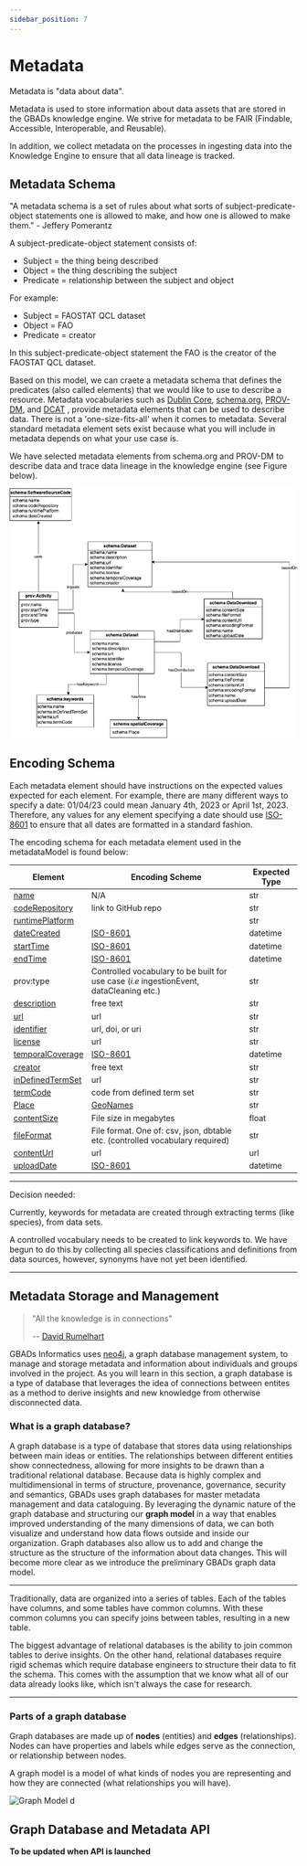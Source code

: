 ```yaml
---
sidebar_position: 7
---
```


# Metadata 

Metadata is "data about data".

Metadata is used to store information about data assets that are stored in the GBADs knowledge engine. We strive for metadata to be FAIR (Findable, Accessible, Interoperable, and Reusable). 

In addition, we collect metadata on the processes in ingesting data into the Knowledge Engine to ensure that all data lineage is tracked. 





<!-- Technical data standards are an important element of the data governance strategy, as they ensure that data are Findable 
and Interoperable and that comparisons and mappings between different data sources can be established.
 
Standards for data, including metadata terms, attributes, structure and standardized naming conventions, enables data to 
be catalogued and insights to be drawn on data assets. For example, standard, well defined naming conventions allow for 
data to be queried. We are able to keep track of what types of data we have and in which areas more data is required. With 
standard vocabularies between data sources, mappings between sources can be created, allowing us to understand the relationship 
between data sources and provide insight on the quality and trustworthiness of these data sources. 
 
Technical data standards exist in each of the following categories: (meta)data structure, (meta)data content (vocabularies) 
and meta(data) format.  -->

## Metadata Schema 

"A metadata schema is a set of rules about what sorts of subject-predicate-object statements one is allowed to make, and how one is allowed to make them." - Jeffery Pomerantz

A subject-predicate-object statement consists of: 
* Subject = the thing being described
* Object = the thing describing the subject
* Predicate = relationship between the subject and object

For example: 
* Subject = FAOSTAT QCL dataset
* Object = FAO 
* Predicate = creator 

In this subject-predicate-object statement the FAO is the creator of the FAOSTAT QCL dataset. 

Based on this model, we can craete a metadata schema that defines the predicates (also called elements) that we would like to use to describe a resource. Metadata vocabularies such as [Dublin Core](https://www.dublincore.org/), [schema.org](https://schema.org/), [PROV-DM](https://www.w3.org/TR/prov-dm/), and [DCAT](https://www.w3.org/TR/vocab-dcat-2/) , provide metadata elements that can be used to describe data. There is not a 'one-size-fits-all' when it comes to metadata. Several standard metadata element sets exist because what you will include in metadata depends on what your use case is. 

We have selected metadata elements from schema.org and PROV-DM to describe data and trace data lineage in the knowledge engine (see Figure below). 

![metadataModel](./images/metadataModel.drawio.png)

## Encoding Schema

Each metadata element should have instructions on the expected values expected for each element. For example, there are many different ways to specify a date: 01/04/23 could mean January 4th, 2023 or April 1st, 2023. Therefore, any values for any element specifying a date  should use [ISO-8601](https://www.iso.org/iso-8601-date-and-time-format.html) to ensure that all dates are formatted in a standard fashion. 

The encoding schema for each metadata element used in the metadataModel is found below: 

| Element | Encoding Scheme | Expected Type | 
| ------- | --------------- | --------------- |
| [name](https://schema.org/name) | N/A | str |
| [codeRepository](https://schema.org/codeRepository) | link to GitHub repo | str |
| [runtimePlatform](https://schema.org/runtimePlatform) |  | str |
| [dateCreated](https://schema.org/dateCreated) |[ISO-8601](https://www.iso.org/iso-8601-date-and-time-format.html) | datetime |
| [startTime](https://schema.org/startTime) |[ISO-8601](https://www.iso.org/iso-8601-date-and-time-format.html)| datetime  |
| [endTime](https://schema.org/endTime) |[ISO-8601](https://www.iso.org/iso-8601-date-and-time-format.html)| datetime |
| prov:type | Controlled vocabulary to be built for use case (*i.e* ingestionEvent, dataCleaning etc.)| str | 
| [description](https://schema.org/description) | free text | str| 
| [url](https://schema.org/url) | url | str | 
| [identifier](https://schema.org/identifier) | url, doi, or uri | str | 
| [license](https://schema.org/license) | url | str | 
| [temporalCoverage](https://schema.org/temporalCoverage) |[ISO-8601](https://www.iso.org/iso-8601-date-and-time-format.html) | datetime |
| [creator](https://schema.org/creator) | free text | str | 
| [inDefinedTermSet](https://schema.org/inDefinedTermSet) | url | str | 
| [termCode](https://schema.org/termCode) | code from defined term set | str | 
| [Place](https://schema.org/Place) | [GeoNames](https://www.geonames.org/)| str | 
| [contentSize](https://schema.org/contentSize) | File size in megabytes | float | 
| [fileFormat](https://schema.org/fileFormat) | File format. One of: csv, json, dbtable etc. (controlled vocabulary required) | str |
| [contentUrl](https://schema.org/contentUrl) | url | url | 
| [uploadDate](https://schema.org/uploadDate) | [ISO-8601](https://www.iso.org/iso-8601-date-and-time-format.html) | datetime |

--- 

Decision needed: 

Currently, keywords for metadata are created through extracting terms (like species), from data sets.

A controlled vocabulary needs to be created to link keywords to. We have begun to do this by collecting all species classifications and definitions from data sources, however, synonyms have not yet been identified. 

---

<!-- Metadata Content
----------------

To annotate metadata terms, standard vocabularies are employed (see Appendix D). For example, all dates reported in the metadata are...

Metadata Terms 
--------------

Metadata terms are adapted from the 
- [International System for Agricultural Science and Technology (AGRIS) Application Profile (AP)](http://www.fao.org/3/ae909e/ae909e05.htm#P460_23819)
- [Dublin Core Metadata Initiative (DCMI)](https://dublincore.org/specifications/dublin-core)
- [Agricultural Metadata Element Set (AgMES)](https://fairsharing.org/FAIRsharing.vd694s)
   - This standard has been deprecated although the FAO still cites it.

An index of metadata standards can be found at the [Metadata Standards Catalog](https://rdamsc.bath.ac.uk/scheme-index).

GBADs will further extend and refine terms to fulfill specific needs for the governance and provenance of data collected by or 
handled by the GBADs data portal system. -->

<!-- ## Metadata Structure

Metadata schemas will be stored in the [JSON-LD](https://json-ld.org/) format. JSON-LD is a structured data format that supports the implementation of linked data. Google’s [structured metadata tool](https://search.google.com/structured-data/testing-tool/) is used to test whether the output metadata is valid.

There are 3 main types of metadata, each serving a specific purpose in the lifecycle of the data (Riley, 2017) (Table 1). 

Descriptive metadata includes information about the data source used for finding and understanding a resource. This includes information about the context of the data, including information about provenance, if applicable. Descriptive metadata provides information that will allow for the data to be Findable and Interoperable. 

Administrative metadata includes two subsets of metadata: technical and rights metadata. Riley (2017) describes administrative metadata as metadata that are used for the management of a given data resource. Rights metadata provides information about the licensing and copyright information of a given source while technical metadata provides information about the file type and size of the data. Structural metadata describes the relationships between parts of resources to others. This might include information about how data are arranged or viewed, hierarchical relationships or the sequence of data objects. For the contexts of GBADs, structural metadata is also important in storing information about the Accessibility of private data sources.

Table 1: Types of metadata and definitions. Table adapted from Riley, 2017. 
| Type of Metadata | Definition | Example Properties | Primary Uses |
| --------------- | ---------- | ------------------ | ------------ |
| Descriptive metadata | For finding and understanding a resource; for data quality. | Title, Author, Subject, Genre, Publication Date | Findability, Display, Interoperability |
| - Administrative metadata- Technical metadata - Rights metadata | - For decoding and rendering files - Long term management of files - Intellectual property rights attached to content | Technical: file type, file size, creation date/time Rights: Copyright status, License terms, Rights holder | Interoperability, Digital object management, Preservation |
| Structural metadata | Relationships of parts of resources to one another. | Sequence, Place in hierarchy | Navigation |

Metadata can include different terms depending on the context of the source. Table 2 has a list of all possible terms that metadata 
could include as well as their URIs. When a metadata term is used, the URI of that term must be accounted for in the `@ context` section 
of the JSON-LD script. This allows for the definition of the term to be traced back to a standardized definition. 
 
Each data asset in the system must be at minimum described with the following terms (the first set of terms before the blank line in Table 2): URI, 
accessRights, accrualMethod, contributor, coverage, date, dateSubmitted, description, format, identifier, language, mediator, provenance, spatial, 
temporal, title, type, subjectThesaurus, subjectClassification. 
 
When data are modified by GBADs or are from the output of a model, this must be accredited in the metadata. In these cases, the following 
terms may be used: modified, alternative, replaces, isPartof, isFormat, hasFormat, hasPart, isRequiredBy, isVersionOf, hasVersion, provenance, 
requires. For example, in the scenario that GBADs has acquired a data asset that was changed from one vocabulary to another metadata terms 
isVersionOf, provenance, requires and modified would be used to reflect the changes.  -->

<!-- Table 2: All possible metadata terms and respective URIs. 

```json
{
  "@context": {
    "URI": "",
    "accessRights": "http://purl.org/dc/terms/accessRights",
    "accrualMethod": "http://purl.org/dc/terms/accrualMethod",
    "contributor": "http://purl.org/dc/terms/contributor",
    "coverage": "http://purl.org/dc/terms/coverage",
    "date": "http://purl.org/dc/terms/date",
    "dateSubmitted": "http://purl.org/dc/terms/dateSubmitted",
    "description": "http://purl.org/dc/terms/description",
    "format": "http://purl.org/dc/terms/format",
    "identifier": "http://purl.org/dc/terms/identifier",
    "language": "http://purl.org/dc/terms/language",
    "mediator": "http://purl.org/dc/terms/mediator",
    "provenance": "http://purl.org/dc/terms/provenance",
    "rights": "http://purl.org/dc/terms/rights",
    "spatial": "http://purl.org/dc/terms/spatial",
    "temporal": "http://purl.org/dc/terms/temporal",
    "title": "http://purl.org/dc/terms/title",
    "type": "http://purl.org/dc/terms/type",
"subjectThesaurus": "http://www.fao.org/3/ae909e/ae909e00.htm#TopOfPage#subjectThesaurus",
"subjectClassification": "http://www.fao.org/3/ae909e/ae909e00.htm#TopOfPage#subjectClassification",

    "accrualPeriodicity": "http://purl.org/dc/terms/accrualPeriodicity",
    "accrualPolicy": "http://purl.org/dc/terms/accrualPolicy", 
    "alternative": "http://purl.org/dc/terms/alternative",
    "audience": "http://purl.org/dc/terms/audience",
    "available": "http://purl.org/dc/terms/available",
    "bibliographicCitation": "http://purl.org/dc/terms/bibliographicCitation",
    "conformsTo": "http://purl.org/dc/terms/conformsTo",
    "created": "http://purl.org/dc/terms/created",
    "creator": "http://purl.org/dc/terms/creator",
    "dateAccepted": "http://purl.org/dc/terms/dateAccepted",
    "dateCopyrighted": "http://purl.org/dc/terms/dateCopyrighted",
    "extent": "http://purl.org/dc/terms/extent",
    "hasFormat": "http://purl.org/dc/terms/hasFormat",
    "isFormatOf": "http://purl.org/dc/terms/isFormatOf",
    "hasPart": "http://purl.org/dc/terms/hasPart",
    "isPartOf": "http://purl.org/dc/terms/isPartOf",
    "hasVersion": "http://purl.org/dc/terms/hasVersion",
    "isVersionOf": "http://purl.org/dc/terms/isVersionOf",
    "isReferencedBy": "http://purl.org/dc/terms/isReferencedBy",
    "replaces": "http://purl.org/dc/terms/replaces",
    "isReplacedBy": "http://purl.org/dc/terms/isReplacedBy",
    "requires": "http://purl.org/dc/terms/requires",
    "isRequiredBy": "http://purl.org/dc/terms/isRequiredBy",
    "license": "http://purl.org/dc/terms/license",
    "modified": "http://purl.org/dc/terms/modified",
    "references": "http://purl.org/dc/terms/references",
    "rightsHolder": "http://purl.org/dc/terms/rightsHolder",
    "source": "http://purl.org/dc/terms/source",
    "subject": "http://purl.org/dc/terms/subject",
    "tableOfContents": "http://purl.org/dc/terms/tableOfContents"
  }
``` -->

<!-- Rich metadata with terms describing the process of how the original data was obtained, recorded and collected provides context  -->
<!-- about the data quality and which data sources can be combined with others. Table 3 provides metadata terms that were adapted 
from GATHER guidelines. When a data contributor provides a data source, they will be required to fill out a form to provide 
context about the data provided. The responses on the form will generate the descriptive metadata for that data source. The 
terms that are used to describe data assets will depend on the nature of the data source; for example, not all data sources 
will contain information about disease. 

As more metadata is created, controlled vocabularies will be created or adapted for each term.  -->

<!-- Table 3: Metadata terms and definitions adapted from GATHER guidelines

| Term | Definition |
| :--- | ---------: |
| species | Species classification of organism  |
| disease | If based on reported disease, provide diseases that were included in study |
| inclusionCriteria | Demographic, clinical or geographic inclusion |
| exclusionCriteria | Demographic, clinical, or geographic exclusion |
| dataCollectionMethod | How was data collected? Survey? Field study?  |
| ageRange | Age of study subjects. |
| sex | Provide sex(es) of species included. |
| sampleSize | Sample size |
| measurementMethod | How the outcome of interest was measured. |
| diagnosticCriteria | How the disease was diagnosed.  |
| definedBias | Identify and describe any categories of input data that have potentially important biases. |
| fileFormat | Format of data file (csv, json etc.)  |
| analysisMethod | How the outcome of interest was analyzed - should also provide link to GitHub if applicable  |
| studyDesign | Information about research design. Terms such as cohort study, randomized trial, cost benefit analysis, descriptive study, diagnostic study etc. are expected.  |
| | | -->

## Metadata Storage and Management 

> "All the knowledge is in connections"
>
> -- [David Rumelhart](https://en.wikipedia.org/wiki/David_Rumelhart) 

GBADs Informatics uses [neo4j](https://neo4j.com/), a graph database management system, to manage and storage metadata and information about individuals and groups involved in the project. As you will learn in this section, a graph database is a type of database that leverages the idea of connections between entites as a method to derive insights and new knowledge from otherwise disconnected data.  

### What is a graph database? 

A graph database is a type of database that stores data using relationships between main ideas or entities. The relationships between different entities show connectedness, allowing for more insights to be drawn than a traditional relational database. Because data is highly complex and multidimensional in terms of structure, provenance, governance, security and semantics, GBADs uses graph databases for master metadata management and data cataloguing. By leveraging the dynamic nature of the graph database and structuring our **graph model** in a way that enables improved understanding of the many dimensions of data, we can both visualize and understand how data flows outside and inside our organization. Graph databases also allow us to add and change the structure as the structure of the information about data changes. This will become more clear as we introduce the preliminary GBADs graph data model. 

---
 
Traditionally, data are organized into a series of tables. Each of the tables have columns, and some tables have common columns. With these common columns you can specify joins between tables, resulting in a new table. 

The biggest advantage of relational databases is the ability to join common tables to derive insights. On the other hand, relational databases require rigid schemas which require database engineers to structure their data to fit the schema. This comes with the assumption that we know what all of our data already looks like, which isn't always the case for research.  

---


### Parts of a graph database

Graph databases are made up of **nodes** (entities) and **edges** (relationships). Nodes can have properties and labels while edges serve as the connection, or relationship between nodes. 

A graph model is a model of what kinds of nodes you are representing and how they are connected (what relationships you will have).

![Graph Model](http://gbadske.org/Documentation/DataGovernanceHandbook/_images/20210719_GBADs_GraphModel.png)
  d
<!---## GBADs graph database use cases--->

<!---GBADs uses graph databases for 2 main purposes:
1. Master metadata management
2. Management information system (MIS) --->

## Graph Database and Metadata API 

**To be updated when API is launched**